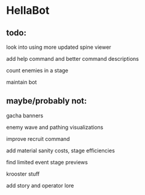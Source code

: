# HellaBot
 
## todo:

look into using more updated spine viewer

add help command and better command descriptions

count enemies in a stage

maintain bot

## maybe/probably not:

gacha banners

enemy wave and pathing visualizations

improve recruit command

add material sanity costs, stage efficiencies

find limited event stage previews

krooster stuff

add story and operator lore